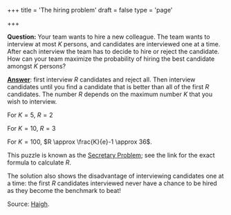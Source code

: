 +++
title = 'The hiring problem'
draft = false
type = 'page'

+++

**Question:** Your team wants to hire a new colleague. The team wants to interview at most $K$ persons, and candidates are interviewed one at a time. After each interview the team has to decide to hire or reject the candidate. How can your team maximize the probability of hiring the best candidate amongst $K$ persons?

[**Answer**](/puzzles/hiring_problem/): first interview $R$ candidates and reject all. Then interview candidates until you find a candidate that is better than all of the first $R$ candidates. The number $R$ depends on the maximum number $K$ that you wish to interview.

For $K=5$, $R=2$

For $K=10$, $R=3$

For $K=100$, $R \approx \frac{K}{e}-1 \approx 36$.

This puzzle is known as the [Secretary Problem](https://en.wikipedia.org/wiki/Secretary_problem); see the link for the exact formula to calculate $R$. 

The solution also shows the disadvantage of interviewing candidates one at a time: the first $R$ candidates interviewed never have a chance to be hired as they become the benchmark to beat!

Source: [Haigh](/puzzles/#literature).
